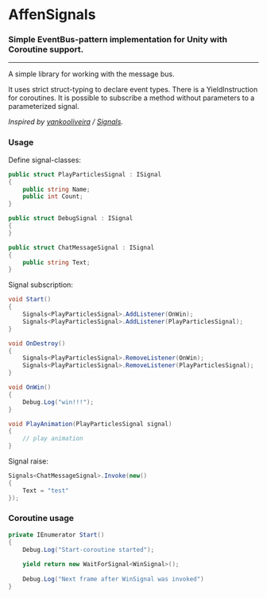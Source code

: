 # AffenSignals

### Simple EventBus-pattern implementation for Unity with Coroutine support.

---

A simple library for working with the message bus. 

It uses strict struct-typing to declare event types. 
There is a YieldInstruction for coroutines.
It is possible to subscribe a method without parameters to a parameterized signal.

*Inspired by [yankooliveira](https://github.com/yankooliveira) / [Signals](https://github.com/yankooliveira/signals).*

### Usage

Define signal-classes:
```c#
public struct PlayParticlesSignal : ISignal
{
    public string Name;
    public int Count;
}

public struct DebugSignal : ISignal
{
}

public struct ChatMessageSignal : ISignal
{
    public string Text;
}
```

Signal subscription:
```c#
void Start()
{
    Signals<PlayParticlesSignal>.AddListener(OnWin);
    Signals<PlayParticlesSignal>.AddListener(PlayParticlesSignal);
}

void OnDestroy()
{
    Signals<PlayParticlesSignal>.RemoveListener(OnWin);
    Signals<PlayParticlesSignal>.RemoveListener(PlayParticlesSignal);
}

void OnWin()
{
    Debug.Log("win!!!");
}

void PlayAnimation(PlayParticlesSignal signal)
{
    // play animation
}
```

Signal raise:
```c#
Signals<ChatMessageSignal>.Invoke(new()
{
    Text = "test"
});
```

### Coroutine usage

```c#
private IEnumerator Start()
{
    Debug.Log("Start-coroutine started");
    
    yield return new WaitForSignal<WinSignal>();
    
    Debug.Log("Next frame after WinSignal was invoked")
}
```